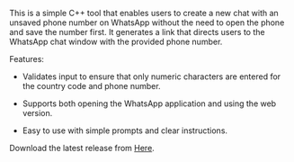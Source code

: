 This is a simple C++ tool that enables users to create a new chat with an unsaved phone number on WhatsApp without the need to open the phone and save the number first. It generates a link that directs users to the WhatsApp chat window with the provided phone number.

Features:

- Validates input to ensure that only numeric characters are entered for the country code and phone number.

- Supports both opening the WhatsApp application and using the web version.

- Easy to use with simple prompts and clear instructions.

Download the latest release from [Here](https://github.com/Seif302010/whatsapp_quick_chat/releases/latest).
